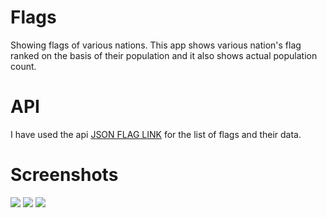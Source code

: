 # Flags
Showing flags of various nations. This app shows various nation's flag ranked on the basis of their population and it also shows actual population count.
# API
I have used the api <a href="http://www.androidbegin.com/tutorial/jsonparsetutorial.txt">JSON FLAG LINK</a> for the list of flags and their data.
# Screenshots
![](https://raw.github.com/ay3524/Flags/master/device-2017-06-20-085827.png)
![](https://raw.github.com/ay3524/Flags/master/device-2017-06-20-085904.png)
![](https://raw.github.com/ay3524/Flags/master/device-2017-06-20-090016.png)
